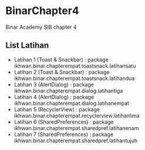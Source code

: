# BinarChapter4
Binar Academy SIB chapter 4

## List Latihan
- Latihan 1 (Toast & Snackbar) : package ikhwan.binar.chapterempat.toastsnack.latihansatu
- Latihan 2 (Toast & Snackbar) : package ikhwan.binar.chapterempat.toastsnack.latihandua
- Latihan 3 (AlertDialog) : package ikhwan.binar.chapterempat.dialog.latihantiga
- Latihan 4 (AlertDialog) : package ikhwan.binar.chapterempat.dialog.latihanempat
- Latihan 5 (RecyclerView) : package ikhwan.binar.chapterempat.recyclerview.latihanlima
- Latihan 6 (SharedPreferences) : package ikhwan.binar.chapterempat.sharedpref.latihanenam
- Latihan 7 (SharedPreferences) : package ikhwan.binar.chapterempat.sharedpref.latihantujuh
